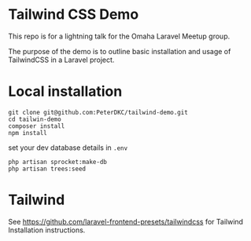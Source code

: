# Tailwind CSS Demo

This repo is for a lightning talk for the Omaha Laravel Meetup group.

The purpose of the demo is to outline basic installation and usage of TailwindCSS in a Laravel project.

# Local installation

    git clone git@github.com:PeterDKC/tailwind-demo.git
    cd tailwin-demo
    composer install
    npm install

set your dev database details in `.env`

    php artisan sprocket:make-db
    php artisan trees:seed

# Tailwind

See https://github.com/laravel-frontend-presets/tailwindcss for Tailwind Installation instructions.
